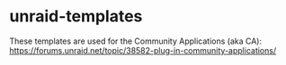 # unraid-templates

These templates are used for the Community Applications (aka CA): https://forums.unraid.net/topic/38582-plug-in-community-applications/
